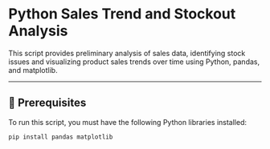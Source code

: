 # Python Sales Trend and Stockout Analysis

This script provides preliminary analysis of sales data, identifying stock issues and visualizing product sales trends over time using Python, pandas, and matplotlib.

---

## 💾 Prerequisites

To run this script, you must have the following Python libraries installed:

```bash
pip install pandas matplotlib